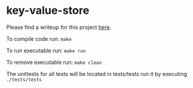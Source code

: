 # key-value-store

Please find a writeup for this project [here](ProjectReport.pdf).

To compile code run: `make`

To run executable run: `make run`

To remove executable run: `make clean`

The unittests for all tests will be located in tests/tests run it by executing `./tests/tests`


